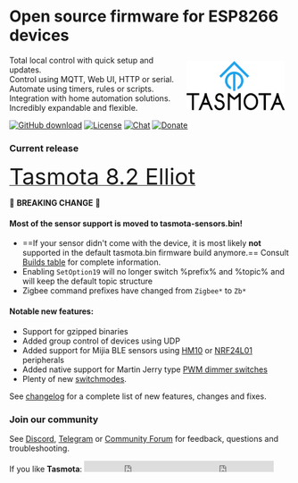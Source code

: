 
# Open source firmware for ESP8266 devices

<img style="margin: 10px 10px; float:right; width:35%" src="_media/frontlogo.svg" alt="Tasmota Logo"></img>
Total local control with quick setup and updates.    
Control using MQTT, Web UI, HTTP or serial.    
Automate using timers, rules or scripts.    
Integration with home automation solutions.    
Incredibly expandable and flexible.     

[![GitHub download](https://img.shields.io/github/downloads/arendst/Tasmota/total.svg?style=flat-square&color=green)](https://github.com/arendst/Tasmota/releases/latest)
[![License](https://img.shields.io/github/license/arendst/Tasmota.svg?style=flat-square)](https://github.com/arendst/Tasmota/blob/development/LICENSE.txt)
[![Chat](https://img.shields.io/discord/479389167382691863.svg?style=flat-square&color=blueviolet)](https://discord.gg/Ks2Kzd4)
[![Donate](https://img.shields.io/badge/donate-PayPal-blue.svg?style=flat-square)](https://paypal.me/tasmota)

### Current release
<a href="https://github.com/arendst/Tasmota/releases/tag/v8.2.0"><span style="font-size:40px;">Tasmota 8.2 Elliot</span></a> 

:rotating_light: **BREAKING CHANGE** :rotating_light: 

#### Most of the sensor support is moved to tasmota-sensors.bin!

- ==If your sensor didn't come with the device, it is most likely **not** supported in the default tasmota.bin firmware build anymore.== Consult [Builds table](Builds) for complete information.
- Enabling `SetOption19` will no longer switch %prefix% and %topic% and will keep the default topic structure
- Zigbee command prefixes have changed from `Zigbee*` to `Zb*`

#### Notable new features:

- Support for gzipped binaries
- Added group control of devices using UDP
- Added support for Mijia BLE sensors using [HM10](HM-10.md) or [NRF24L01](NRF24L01.md) peripherals
- Added native support for Martin Jerry type [PWM dimmer switches](PWM-dimmer-switch.md)
- Plenty of new [switchmodes](Buttons-and-Switches#switchmode).

See [changelog](changelog-8.2.md) for a complete list of new features, changes and fixes.

<!-- === "2019-12-25 - Tasmota v8.1"

    Merry Christmas and Happy New Year from the Tasmota Development Team.

    Tasmota v8.1 Doris is released. See [changelog for all changes](changelog-8.1.md).

    This release supports downgrade only to **version 7.2.0.x**. There are major changes in configuration code and layout which will completely break any downgrade to versions prior to v7.2. 

=== "2019-12-21 - Tasmota v7.2"

    Tasmota v7.2 Constance is released. See [changelog for all changes](changelog-7.2.md).

    Breaking change: tasmota-basic.bin is renamed to **tasmota-lite.bin**. Update your OtaUrl accordingly.

    :warning: :warning: :warning:    
    This will be the only release that supports fallback from future **release 8.0 and development versions 7.2.0.x** which will be released shortly. Tasmota v8.0 will have major changes in configuration code and layout which will completely break any downgrade to versions below v7.2.  -->

### Join our community
See [Discord](https://discord.gg/Ks2Kzd4), [Telegram](https://t.me/tasmota) or [Community Forum](https://groups.google.com/d/forum/sonoffusers) for feedback, questions and troubleshooting.

If you like **Tasmota**: <iframe src="https://ghbtns.com/github-btn.html?user=arendst&repo=tasmota&type=star&count=true" frameborder="0" scrolling="0" width="170px" height="20px"></iframe><iframe src="https://ghbtns.com/github-btn.html?user=arendst&repo=tasmota&type=fork&count=true" frameborder="0" scrolling="0" width="170px" height="20px"></iframe> 